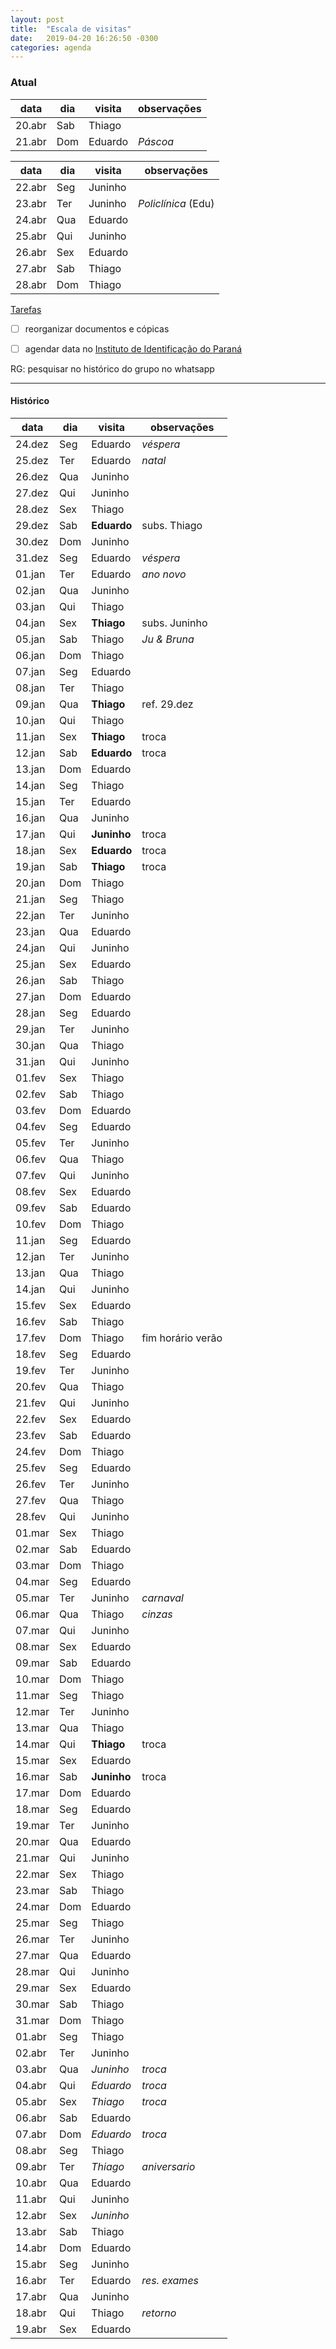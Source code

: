 ```yaml
---
layout: post
title:  "Escala de visitas"
date:   2019-04-20 16:26:50 -0300
categories: agenda
---
```


### Atual

| data   | dia | visita  | observações   |
| ------ | --- | ------- | ------------- |
| 20.abr | Sab | Thiago  |               |
| 21.abr | Dom | Eduardo | _Páscoa_      |

| data   | dia | visita  | observações         |
| ------ | --- | ------- | ------------------- |
| 22.abr | Seg | Juninho |                     |
| 23.abr | Ter | Juninho | _Policlínica_ (Edu) |
| 24.abr | Qua | Eduardo |                     |
| 25.abr | Qui | Juninho |                     |
| 26.abr | Sex | Eduardo |                     |
| 27.abr | Sab | Thiago  |                     |
| 28.abr | Dom | Thiago  |                     |

<!-- ### Próximas semanas -->

[Tarefas](https://thgfrzm.github.io/ricardo/lista-tarefas)

- [ ] reorganizar documentos e cópicas

- [ ] agendar data no [Instituto de Identificação do Paraná](http://www.institutodeidentificacao.pr.gov.br/modules/conteudo/conteudo.php?conteudo=61)

RG: pesquisar no histórico do grupo no whatsapp


---

#### Histórico

| data   | dia | visita      | observações       |
| ------ | --- | ----------- | ----------------- |
| 24.dez | Seg | Eduardo     | _véspera_         |
| 25.dez | Ter | Eduardo     | _natal_           |
| 26.dez | Qua | Juninho     |                   |
| 27.dez | Qui | Juninho     |                   |
| 28.dez | Sex | Thiago      |                   |
| 29.dez | Sab | **Eduardo** | subs. Thiago      |
| 30.dez | Dom | Juninho     |                   |
| 31.dez | Seg | Eduardo     | _véspera_         |
| 01.jan | Ter | Eduardo     | _ano novo_        |
| 02.jan | Qua | Juninho     |                   |
| 03.jan | Qui | Thiago      |                   |
| 04.jan | Sex | **Thiago**  | subs. Juninho     |
| 05.jan | Sab | Thiago      | _Ju & Bruna_      |
| 06.jan | Dom | Thiago      |                   |
| 07.jan | Seg | Eduardo     |                   |
| 08.jan | Ter | Thiago      |                   |
| 09.jan | Qua | **Thiago**  | ref. 29.dez       |
| 10.jan | Qui | Thiago      |                   |
| 11.jan | Sex | **Thiago**  | troca             |
| 12.jan | Sab | **Eduardo** | troca             |
| 13.jan | Dom | Eduardo     |                   |
| 14.jan | Seg | Thiago      |                   |
| 15.jan | Ter | Eduardo     |                   |
| 16.jan | Qua | Juninho     |                   |
| 17.jan | Qui | **Juninho** | troca             |
| 18.jan | Sex | **Eduardo** | troca             |
| 19.jan | Sab | **Thiago**  | troca             |
| 20.jan | Dom | Thiago      |                   |
| 21.jan | Seg | Thiago      |                   |
| 22.jan | Ter | Juninho     |                   |
| 23.jan | Qua | Eduardo     |                   |
| 24.jan | Qui | Juninho     |                   |
| 25.jan | Sex | Eduardo     |                   |
| 26.jan | Sab | Thiago      |                   |
| 27.jan | Dom | Eduardo     |                   |
| 28.jan | Seg | Eduardo     |                   |
| 29.jan | Ter | Juninho     |                   |
| 30.jan | Qua | Thiago      |                   |
| 31.jan | Qui | Juninho     |                   |
| 01.fev | Sex | Thiago      |                   |
| 02.fev | Sab | Thiago      |                   |
| 03.fev | Dom | Eduardo     |                   |
| 04.fev | Seg | Eduardo     |                   |
| 05.fev | Ter | Juninho     |                   |
| 06.fev | Qua | Thiago      |                   |
| 07.fev | Qui | Juninho     |                   |
| 08.fev | Sex | Eduardo     |                   |
| 09.fev | Sab | Eduardo     |                   |
| 10.fev | Dom | Thiago      |                   |
| 11.jan | Seg | Eduardo     |                   |
| 12.jan | Ter | Juninho     |                   |
| 13.jan | Qua | Thiago      |                   |
| 14.jan | Qui | Juninho     |                   |
| 15.fev | Sex | Eduardo     |                   |
| 16.fev | Sab | Thiago      |                   |
| 17.fev | Dom | Thiago      | fim horário verão |
| 18.fev | Seg | Eduardo     |                   |
| 19.fev | Ter | Juninho     |                   |
| 20.fev | Qua | Thiago      |                   |
| 21.fev | Qui | Juninho     |                   |
| 22.fev | Sex | Eduardo     |                   |
| 23.fev | Sab | Eduardo     |                   |
| 24.fev | Dom | Thiago      |                   |
| 25.fev | Seg | Eduardo     |                   |
| 26.fev | Ter | Juninho     |                   |
| 27.fev | Qua | Thiago      |                   |
| 28.fev | Qui | Juninho     |                   |
| 01.mar | Sex | Thiago      |                   |
| 02.mar | Sab | Eduardo     |                   |
| 03.mar | Dom | Thiago      |                   |
| 04.mar | Seg | Eduardo     |                   |
| 05.mar | Ter | Juninho     | _carnaval_        |
| 06.mar | Qua | Thiago      | _cinzas_          |
| 07.mar | Qui | Juninho     |                   |
| 08.mar | Sex | Eduardo     |                   |
| 09.mar | Sab | Eduardo     |                   |
| 10.mar | Dom | Thiago      |                   |
| 11.mar | Seg | Thiago      |                   |
| 12.mar | Ter | Juninho     |                   |
| 13.mar | Qua | Thiago      |                   |
| 14.mar | Qui | **Thiago**  | troca             |
| 15.mar | Sex | Eduardo     |                   |
| 16.mar | Sab | **Juninho** | troca             |
| 17.mar | Dom | Eduardo     |                   |
| 18.mar | Seg | Eduardo     |                   |
| 19.mar | Ter | Juninho     |                   |
| 20.mar | Qua | Eduardo     |                   |
| 21.mar | Qui | Juninho     |                   |
| 22.mar | Sex | Thiago      |                   |
| 23.mar | Sab | Thiago      |                   |
| 24.mar | Dom | Eduardo     |                   |
| 25.mar | Seg | Thiago      |                   |
| 26.mar | Ter | Juninho     |                   |
| 27.mar | Qua | Eduardo     |                   |
| 28.mar | Qui | Juninho     |                   |
| 29.mar | Sex | Eduardo     |                   |
| 30.mar | Sab | Thiago      |                   |
| 31.mar | Dom | Thiago      |                   |
| 01.abr | Seg | Thiago      |                   |
| 02.abr | Ter | Juninho     |                   |
| 03.abr | Qua | *Juninho*   | _troca_           |
| 04.abr | Qui | *Eduardo*   | _troca_           |
| 05.abr | Sex | *Thiago*    | _troca_           |
| 06.abr | Sab | Eduardo     |                   |
| 07.abr | Dom | *Eduardo*   | _troca_           |
| 08.abr | Seg | Thiago      |                   |
| 09.abr | Ter | *Thiago*    | _aniversario_     |
| 10.abr | Qua | Eduardo     |                   |
| 11.abr | Qui | Juninho     |                   |
| 12.abr | Sex | *Juninho*   |                   |
| 13.abr | Sab | Thiago      |                   |
| 14.abr | Dom | Eduardo     |                   |
| 15.abr | Seg | Juninho |               |
| 16.abr | Ter | Eduardo | _res. exames_ |
| 17.abr | Qua | Juninho |               |
| 18.abr | Qui | Thiago  | _retorno_     |
| 19.abr | Sex | Eduardo |               |